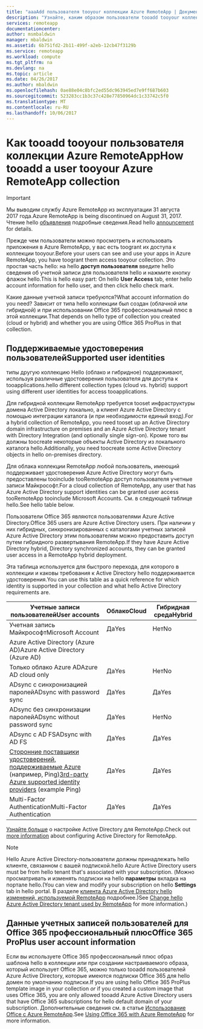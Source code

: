 ```yaml
---
title: "aaaAdd пользователя tooyour коллекции Azure RemoteApp | Документы Microsoft"
description: "Узнайте, каким образом пользователи tooadd tooyour коллекции Azure RemoteApp"
services: remoteapp
documentationcenter: 
author: msmbaldwin
manager: mbaldwin
ms.assetid: 6b751fd2-2b11-499f-a2eb-12cb47f3129b
ms.service: remoteapp
ms.workload: compute
ms.tgt_pltfrm: na
ms.devlang: na
ms.topic: article
ms.date: 04/26/2017
ms.author: mbaldwin
ms.openlocfilehash: 0ae88e04c8bfc2ed55dc963945ed7e9ff687b603
ms.sourcegitcommit: 523283cc1b3c37c428e77850964dc1c33742c5f0
ms.translationtype: MT
ms.contentlocale: ru-RU
ms.lasthandoff: 10/06/2017
---
```

# <a name="how-tooadd-a-user-tooyour-azure-remoteapp-collection"></a><span data-ttu-id="2b0b1-103">Как tooadd tooyour пользователя коллекции Azure RemoteApp</span><span class="sxs-lookup"><span data-stu-id="2b0b1-103">How tooadd a user tooyour Azure RemoteApp collection</span></span>
> [!IMPORTANT]
> <span data-ttu-id="2b0b1-104">Мы выводим службу Azure RemoteApp из эксплуатации 31 августа 2017 года.</span><span class="sxs-lookup"><span data-stu-id="2b0b1-104">Azure RemoteApp is being discontinued on August 31, 2017.</span></span> <span data-ttu-id="2b0b1-105">Чтение hello [объявления](https://go.microsoft.com/fwlink/?linkid=821148) подробные сведения.</span><span class="sxs-lookup"><span data-stu-id="2b0b1-105">Read hello [announcement](https://go.microsoft.com/fwlink/?linkid=821148) for details.</span></span>
> 
> 

<span data-ttu-id="2b0b1-106">Прежде чем пользователи можно просмотреть и использовать приложения в Azure RemoteApp, у вас есть toogrant их доступа к коллекции tooyour.</span><span class="sxs-lookup"><span data-stu-id="2b0b1-106">Before your users can see and use your apps in Azure RemoteApp, you have toogrant them access tooyour collection.</span></span> <span data-ttu-id="2b0b1-107">Это простая часть hello: на hello **доступ пользователя** введите hello сведения об учетной записи для пользователя hello и нажмите кнопку флажок hello.</span><span class="sxs-lookup"><span data-stu-id="2b0b1-107">This is hello easy part: On hello **User Access** tab, enter hello account information for hello user, and then click hello check mark.</span></span>

<span data-ttu-id="2b0b1-108">Какие данные учетной записи требуются?</span><span class="sxs-lookup"><span data-stu-id="2b0b1-108">What account information do you need?</span></span> <span data-ttu-id="2b0b1-109">Зависит от типа hello коллекции был создан (облачной или гибридной) и при использовании Office 365 профессиональный плюс в этой коллекции.</span><span class="sxs-lookup"><span data-stu-id="2b0b1-109">That depends on hello type of collection you created (cloud or hybrid) and whether you are using Office 365 ProPlus in that collection.</span></span>

## <a name="supported-user-identities"></a><span data-ttu-id="2b0b1-110">Поддерживаемые удостоверения пользователей</span><span class="sxs-lookup"><span data-stu-id="2b0b1-110">Supported user identities</span></span>
<span data-ttu-id="2b0b1-111">типы другую коллекцию Hello (облако и гибридное) поддерживают, используя различные удостоверения пользователя для доступа к tooapplications.</span><span class="sxs-lookup"><span data-stu-id="2b0b1-111">hello different collection types (cloud vs. hybrid) support using different user identities for access tooapplications.</span></span>  

<span data-ttu-id="2b0b1-112">Для гибридной коллекции RemoteApp требуется tooset инфраструктуры домена Active Directory локально, а клиент Azure Active Directory с помощью интеграции каталога (и при необходимости единый вход).</span><span class="sxs-lookup"><span data-stu-id="2b0b1-112">For a hybrid collection of RemoteApp, you need tooset up an Active Directory domain infrastructure on premises and an Azure Active Directory tenant with Directory Integration (and optionally single sign-on).</span></span> <span data-ttu-id="2b0b1-113">Кроме того вы должны toocreate некоторые объекты Active Directory из локального каталога hello.</span><span class="sxs-lookup"><span data-stu-id="2b0b1-113">Additionally, you need toocreate some Active Directory objects in hello on-premises directory.</span></span>  

<span data-ttu-id="2b0b1-114">Для облака коллекции RemoteApp любой пользователь, имеющий поддерживает удостоверения Azure Active Directory могут быть предоставлены tooinclude tooRemoteApp доступ пользователя учетные записи Майкрософт.</span><span class="sxs-lookup"><span data-stu-id="2b0b1-114">For a cloud collection of RemoteApp, any user that has Azure Active Directory support identities can be granted user access tooRemoteApp tooinclude Microsoft Accounts.</span></span>  <span data-ttu-id="2b0b1-115">См. в следующей таблице hello.</span><span class="sxs-lookup"><span data-stu-id="2b0b1-115">See hello table below.</span></span>

<span data-ttu-id="2b0b1-116">Пользователи Office 365 являются пользователями Azure Active Directory.</span><span class="sxs-lookup"><span data-stu-id="2b0b1-116">Office 365 users are Azure Active Directory users.</span></span> <span data-ttu-id="2b0b1-117">При наличии у них гибридных, синхронизированных с каталогами учетных записей Azure Active Directory этим пользователям можно предоставить доступ путем гибридного развертывания RemoteApp.</span><span class="sxs-lookup"><span data-stu-id="2b0b1-117">If they have Azure Active Directory hybrid, Directory synchronized accounts, they can be granted user access in a RemoteApp hybrid deployment.</span></span>   

<span data-ttu-id="2b0b1-118">Эта таблица используется для быстрого перехода, для которого в коллекции и каковы требования к Active Directory hello поддерживается удостоверения.</span><span class="sxs-lookup"><span data-stu-id="2b0b1-118">You can use this table as a quick reference for which identity is supported in your collection and what hello Active Directory requirements are.</span></span>

| <span data-ttu-id="2b0b1-119">Учетные записи пользователей</span><span class="sxs-lookup"><span data-stu-id="2b0b1-119">User accounts</span></span> | <span data-ttu-id="2b0b1-120">Облако</span><span class="sxs-lookup"><span data-stu-id="2b0b1-120">Cloud</span></span> | <span data-ttu-id="2b0b1-121">Гибридная среда</span><span class="sxs-lookup"><span data-stu-id="2b0b1-121">Hybrid</span></span> |
| --- | --- | --- |
| <span data-ttu-id="2b0b1-122">Учетная запись Майкрософт</span><span class="sxs-lookup"><span data-stu-id="2b0b1-122">Microsoft Account</span></span> |<span data-ttu-id="2b0b1-123">Да</span><span class="sxs-lookup"><span data-stu-id="2b0b1-123">Yes</span></span> |<span data-ttu-id="2b0b1-124">Нет</span><span class="sxs-lookup"><span data-stu-id="2b0b1-124">No</span></span> |
| <span data-ttu-id="2b0b1-125">Azure Active Directory (Azure AD)</span><span class="sxs-lookup"><span data-stu-id="2b0b1-125">Azure Active Directory (Azure AD)</span></span> | | |
| <span data-ttu-id="2b0b1-126">Только облако Azure AD</span><span class="sxs-lookup"><span data-stu-id="2b0b1-126">Azure AD cloud only</span></span> |<span data-ttu-id="2b0b1-127">Да</span><span class="sxs-lookup"><span data-stu-id="2b0b1-127">Yes</span></span> |<span data-ttu-id="2b0b1-128">Нет</span><span class="sxs-lookup"><span data-stu-id="2b0b1-128">No</span></span> |
| <span data-ttu-id="2b0b1-129">ADsync с синхронизацией паролей</span><span class="sxs-lookup"><span data-stu-id="2b0b1-129">ADsync with password sync</span></span> |<span data-ttu-id="2b0b1-130">Да</span><span class="sxs-lookup"><span data-stu-id="2b0b1-130">Yes</span></span> |<span data-ttu-id="2b0b1-131">Да</span><span class="sxs-lookup"><span data-stu-id="2b0b1-131">Yes</span></span> |
| <span data-ttu-id="2b0b1-132">ADsync без синхронизации паролей</span><span class="sxs-lookup"><span data-stu-id="2b0b1-132">ADsync without password sync</span></span> |<span data-ttu-id="2b0b1-133">Да</span><span class="sxs-lookup"><span data-stu-id="2b0b1-133">Yes</span></span> |<span data-ttu-id="2b0b1-134">Нет</span><span class="sxs-lookup"><span data-stu-id="2b0b1-134">No</span></span> |
| <span data-ttu-id="2b0b1-135">ADsync с AD FS</span><span class="sxs-lookup"><span data-stu-id="2b0b1-135">ADsync with AD FS</span></span> |<span data-ttu-id="2b0b1-136">Да</span><span class="sxs-lookup"><span data-stu-id="2b0b1-136">Yes</span></span> |<span data-ttu-id="2b0b1-137">Да</span><span class="sxs-lookup"><span data-stu-id="2b0b1-137">Yes</span></span> |
| <span data-ttu-id="2b0b1-138">[Сторонние поставщики удостоверений, поддерживаемые Azure](https://msdn.microsoft.com/library/azure/jj679342.aspx) (например, Ping)</span><span class="sxs-lookup"><span data-stu-id="2b0b1-138">[3rd-party Azure supported identity providers](https://msdn.microsoft.com/library/azure/jj679342.aspx)  (example Ping)</span></span> |<span data-ttu-id="2b0b1-139">Да</span><span class="sxs-lookup"><span data-stu-id="2b0b1-139">Yes</span></span> |<span data-ttu-id="2b0b1-140">Да</span><span class="sxs-lookup"><span data-stu-id="2b0b1-140">Yes</span></span> |
| <span data-ttu-id="2b0b1-141">Multi-Factor Authentication</span><span class="sxs-lookup"><span data-stu-id="2b0b1-141">Multi-Factor Authentication</span></span> |<span data-ttu-id="2b0b1-142">Да</span><span class="sxs-lookup"><span data-stu-id="2b0b1-142">Yes</span></span> |<span data-ttu-id="2b0b1-143">Да</span><span class="sxs-lookup"><span data-stu-id="2b0b1-143">Yes</span></span> |

<span data-ttu-id="2b0b1-144">[Узнайте больше](remoteapp-ad.md) о настройке Active Directory для RemoteApp.</span><span class="sxs-lookup"><span data-stu-id="2b0b1-144">Check out [more information](remoteapp-ad.md) about configuring Active Directory for RemoteApp.</span></span>

> [!NOTE]
> <span data-ttu-id="2b0b1-145">Hello Azure Active Directory-пользователи должны принадлежать hello клиенте, связанном с вашей подпиской.</span><span class="sxs-lookup"><span data-stu-id="2b0b1-145">hello Azure Active Directory users must be from hello tenant that's associated with your subscription.</span></span> <span data-ttu-id="2b0b1-146">(Можно просматривать и изменять подписки на hello **параметры** вкладка на портале hello.</span><span class="sxs-lookup"><span data-stu-id="2b0b1-146">(You can view and modify your subscription on hello **Settings** tab in hello portal.</span></span> <span data-ttu-id="2b0b1-147">В разделе [клиента Azure Active Directory hello изменений, используемой RemoteApp](remoteapp-changetenant.md) подробнее.)</span><span class="sxs-lookup"><span data-stu-id="2b0b1-147">See [Change hello Azure Active Directory tenant used by RemoteApp](remoteapp-changetenant.md) for more information.)</span></span>
> 
> 

## <a name="office-365-proplus-user-account-information"></a><span data-ttu-id="2b0b1-148">Данные учетных записей пользователей для Office 365 профессиональный плюс</span><span class="sxs-lookup"><span data-stu-id="2b0b1-148">Office 365 ProPlus user account information</span></span>
<span data-ttu-id="2b0b1-149">Если вы используете Office 365 профессиональный плюс образ шаблона hello в коллекции *или* при создании настраиваемого образа, который использует Office 365, можно только tooadd пользователей Azure Active Directory, которые имеются подписки Office 365 для hello домен по умолчанию подписки.</span><span class="sxs-lookup"><span data-stu-id="2b0b1-149">If you are using hello Office 365 ProPlus template image in your collection *or* if you created a custom image that uses Office 365, you are only allowed tooadd Azure Active Directory users that have Office 365 subscriptions for hello default domain of your subscription.</span></span> <span data-ttu-id="2b0b1-150">Дополнительные сведения см. в статье [Использование Office с Azure RemoteApp](remoteapp-o365.md).</span><span class="sxs-lookup"><span data-stu-id="2b0b1-150">See [Using Office 365 with Azure RemoteApp](remoteapp-o365.md) for more information.</span></span>


